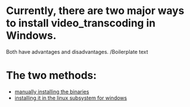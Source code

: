 # Currently, there are two major ways to install video_transcoding in Windows.

Both have advantages and disadvantages.
/Boilerplate text

# The two methods:
- [manually installing the binaries](https://github.com/JMoVS/installing_video_transcoding_on_windows/blob/master/native_method.md)
- [installing it in the linux subsystem for windows](https://github.com/JMoVS/installing_video_transcoding_on_windows/blob/master/lxss_method)
